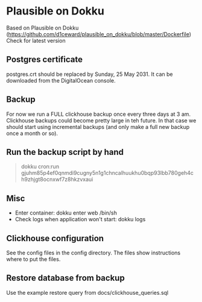 # Plausible on Dokku

Based on Plausible on Dokku (https://github.com/d1ceward/plausible_on_dokku/blob/master/Dockerfile)
Check for latest version

## Postgres certificate

postgres.crt should be replaced by Sunday, 25 May 2031. It can be downloaded from the DigitalOcean console.

## Backup

For now we run a FULL clickhouse backup once every three days at 3 am. Clickhouse backups could become pretty large in teh future. In that case we should start using incremental backups (and only make a full new backup once a month or so).

## Run the backup script by hand

> dokku cron:run gjuhm85p4ef0qnmdi9cugny5n1g1chncalhuukhu0bqp93lbb780geh4ch9zhjgt8ocnxwf7z8hkzvxaui

## Misc

- Enter container: dokku enter web /bin/sh
- Check logs when application won't start: dokku logs

## Clickhouse configuration

See the config files in the config directory. The files show instructions where to put the files.

## Restore database from backup

Use the example restore query from docs/clickhouse_queries.sql

